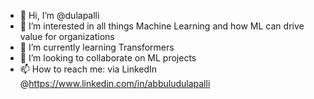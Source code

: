 - 👋 Hi, I’m @dulapalli
- 👀 I’m interested in all things Machine Learning and how ML can drive value for organizations
- 🌱 I’m currently learning Transformers
- 💞️ I’m looking to collaborate on ML projects
- 📫 How to reach me: via LinkedIn @https://www.linkedin.com/in/abbuludulapalli 

<!---
dulapalli/dulapalli is a ✨ special ✨ repository because its `README.md` (this file) appears on your GitHub profile.
You can click the Preview link to take a look at your changes.
--->
